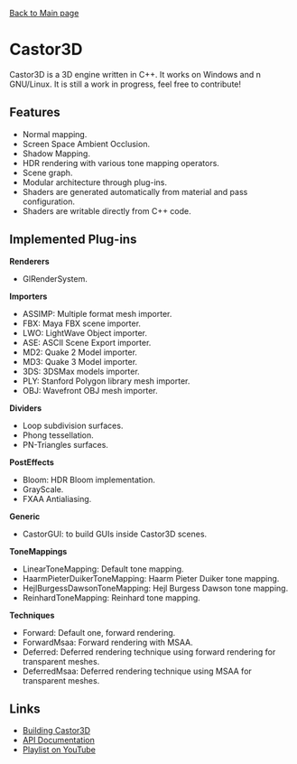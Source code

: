 [Back to Main page](http://dragonjoker.github.io/Castor3D)

Castor3D
========

Castor3D is a 3D engine written in C++.
It works on Windows and n GNU/Linux.
It is still a work in progress, feel free to contribute!

Features
--------

- Normal mapping.
- Screen Space Ambient Occlusion.
- Shadow Mapping.
- HDR rendering with various tone mapping operators.
- Scene graph.
- Modular architecture through plug-ins.
- Shaders are generated automatically from material and pass configuration.
- Shaders are writable directly from C++ code.

Implemented Plug-ins
--------------------

**Renderers**
- GlRenderSystem.

**Importers**
- ASSIMP: Multiple format mesh importer.
- FBX: Maya FBX scene importer.
- LWO: LightWave Object importer.
- ASE: ASCII Scene Export importer.
- MD2: Quake 2 Model importer.
- MD3: Quake 3 Model importer.
- 3DS: 3DSMax models importer.
- PLY: Stanford Polygon library mesh importer.
- OBJ: Wavefront OBJ mesh importer.

**Dividers**
- Loop subdivision surfaces.
- Phong tessellation.
- PN-Triangles surfaces.

**PostEffects**
- Bloom: HDR Bloom implementation.
- GrayScale.
- FXAA Antialiasing.

**Generic**
- CastorGUI: to build GUIs inside Castor3D scenes.

**ToneMappings**
- LinearToneMapping: Default tone mapping.
- HaarmPieterDuikerToneMapping: Haarm Pieter Duiker tone mapping.
- HejlBurgessDawsonToneMapping: Hejl Burgess Dawson tone mapping.
- ReinhardToneMapping: Reinhard tone mapping.

**Techniques**
- Forward: Default one, forward rendering.
- ForwardMsaa: Forward rendering with MSAA.
- Deferred: Deferred rendering technique using forward rendering for transparent meshes.
- DeferredMsaa: Deferred rendering technique using MSAA for transparent meshes.

Links
-----

- [Building Castor3D](https://dragonjoker.github.io/Castor3D/v0.9.0/pages/build)
- [API Documentation](https://dragonjoker.github.io/Castor3D/v0.9.0/doc/Castor3D/English)
- [Playlist on YouTube](https://www.youtube.com/playlist?list=PLKA1SVXuAbMNaFbSJyAN_4yD2bzNlgES3)
